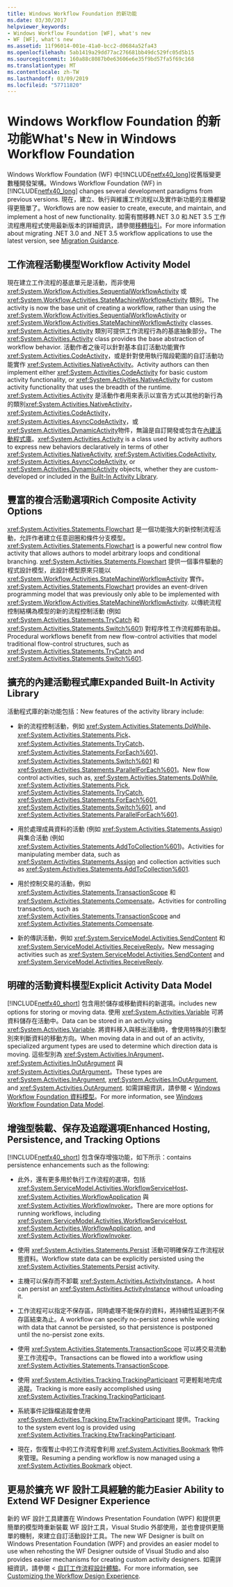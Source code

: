 ```yaml
---
title: Windows Workflow Foundation 的新功能
ms.date: 03/30/2017
helpviewer_keywords:
- Windows Workflow Foundation [WF], what's new
- WF [WF], what's new
ms.assetid: 11f96014-001e-41a0-bcc2-d0684a52fa43
ms.openlocfilehash: 5ab1419a29dd77ac276681bb49dc529fc05d5b15
ms.sourcegitcommit: 160a88c8087b0e63606e6e35f9bd57fa5f69c168
ms.translationtype: MT
ms.contentlocale: zh-TW
ms.lasthandoff: 03/09/2019
ms.locfileid: "57711820"
---
```

# <a name="whats-new-in-windows-workflow-foundation"></a><span data-ttu-id="f2b37-102">Windows Workflow Foundation 的新功能</span><span class="sxs-lookup"><span data-stu-id="f2b37-102">What's New in Windows Workflow Foundation</span></span>
<span data-ttu-id="f2b37-103">Windows Workflow Foundation (WF) 中[!INCLUDE[netfx40_long](../../../includes/netfx40-long-md.md)]從舊版變更數種開發架構。</span><span class="sxs-lookup"><span data-stu-id="f2b37-103">Windows Workflow Foundation (WF) in [!INCLUDE[netfx40_long](../../../includes/netfx40-long-md.md)] changes several development paradigms from previous versions.</span></span> <span data-ttu-id="f2b37-104">現在，建立、執行與維護工作流程以及實作新功能的主機都變得更簡單了。</span><span class="sxs-lookup"><span data-stu-id="f2b37-104">Workflows are now easier to create, execute, and maintain, and implement a host of new functionality.</span></span> <span data-ttu-id="f2b37-105">如需有關移轉.NET 3.0 和.NET 3.5 工作流程應用程式使用最新版本的詳細資訊，請參閱[移轉指引](migration-guidance.md)。</span><span class="sxs-lookup"><span data-stu-id="f2b37-105">For more information about migrating .NET 3.0 and .NET 3.5 workflow applications to use the latest version, see [Migration Guidance](migration-guidance.md).</span></span>  
  
## <a name="workflow-activity-model"></a><span data-ttu-id="f2b37-106">工作流程活動模型</span><span class="sxs-lookup"><span data-stu-id="f2b37-106">Workflow Activity Model</span></span>  
 <span data-ttu-id="f2b37-107">現在建立工作流程的基底單元是活動，而非使用 <xref:System.Workflow.Activities.SequentialWorkflowActivity> 或 <xref:System.Workflow.Activities.StateMachineWorkflowActivity> 類別。</span><span class="sxs-lookup"><span data-stu-id="f2b37-107">The activity is now the base unit of creating a workflow, rather than using the <xref:System.Workflow.Activities.SequentialWorkflowActivity> or <xref:System.Workflow.Activities.StateMachineWorkflowActivity> classes.</span></span> <span data-ttu-id="f2b37-108"><xref:System.Activities.Activity> 類別可提供工作流程行為的基底抽象部分。</span><span class="sxs-lookup"><span data-stu-id="f2b37-108">The <xref:System.Activities.Activity> class provides the base abstraction of workflow behavior.</span></span> <span data-ttu-id="f2b37-109">活動作者之後可以針對基本自訂活動功能實作 <xref:System.Activities.CodeActivity>，或是針對使用執行階段範圍的自訂活動功能實作 <xref:System.Activities.NativeActivity>。</span><span class="sxs-lookup"><span data-stu-id="f2b37-109">Activity authors can then implement either <xref:System.Activities.CodeActivity> for basic custom activity functionality, or <xref:System.Activities.NativeActivity> for custom activity functionality that uses the breadth of the runtime.</span></span> <span data-ttu-id="f2b37-110"><xref:System.Activities.Activity> 是活動作者用來表示以宣告方式以其他的新行為的類別<xref:System.Activities.NativeActivity>， <xref:System.Activities.CodeActivity>， <xref:System.Activities.AsyncCodeActivity>，或<xref:System.Activities.DynamicActivity>物件，無論是自訂開發或包含在[內建活動程式庫](net-framework-4-5-built-in-activity-library.md)。</span><span class="sxs-lookup"><span data-stu-id="f2b37-110"><xref:System.Activities.Activity> is a class used by activity authors to express new behaviors declaratively in terms of other <xref:System.Activities.NativeActivity>, <xref:System.Activities.CodeActivity>, <xref:System.Activities.AsyncCodeActivity>, or <xref:System.Activities.DynamicActivity> objects, whether they are custom-developed or included in the [Built-In Activity Library](net-framework-4-5-built-in-activity-library.md).</span></span>  
  
## <a name="rich-composite-activity-options"></a><span data-ttu-id="f2b37-111">豐富的複合活動選項</span><span class="sxs-lookup"><span data-stu-id="f2b37-111">Rich Composite Activity Options</span></span>  
 <span data-ttu-id="f2b37-112"><xref:System.Activities.Statements.Flowchart> 是一個功能強大的新控制流程活動，允許作者建立任意迴圈和條件分支模型。</span><span class="sxs-lookup"><span data-stu-id="f2b37-112"><xref:System.Activities.Statements.Flowchart> is a powerful new control flow activity that allows authors to model arbitrary loops and conditional branching.</span></span> <span data-ttu-id="f2b37-113"><xref:System.Activities.Statements.Flowchart> 提供一個事件驅動的程式設計模型，此設計模型原來只能以 <xref:System.Workflow.Activities.StateMachineWorkflowActivity> 實作。</span><span class="sxs-lookup"><span data-stu-id="f2b37-113"><xref:System.Activities.Statements.Flowchart> provides an event-driven programming model that was previously only able to be implemented with <xref:System.Workflow.Activities.StateMachineWorkflowActivity>.</span></span> <span data-ttu-id="f2b37-114">以傳統流程控制結構為模型的新的流程控制活動 (例如 <xref:System.Activities.Statements.TryCatch> 和 <xref:System.Activities.Statements.Switch%601>) 對程序性工作流程頗有助益。</span><span class="sxs-lookup"><span data-stu-id="f2b37-114">Procedural workflows benefit from new flow-control activities that model traditional flow-control structures, such as <xref:System.Activities.Statements.TryCatch> and <xref:System.Activities.Statements.Switch%601>.</span></span>  
  
## <a name="expanded-built-in-activity-library"></a><span data-ttu-id="f2b37-115">擴充的內建活動程式庫</span><span class="sxs-lookup"><span data-stu-id="f2b37-115">Expanded Built-In Activity Library</span></span>  
 <span data-ttu-id="f2b37-116">活動程式庫的新功能包括：</span><span class="sxs-lookup"><span data-stu-id="f2b37-116">New features of the activity library include:</span></span>  
  
-   <span data-ttu-id="f2b37-117">新的流程控制活動，例如 <xref:System.Activities.Statements.DoWhile>、<xref:System.Activities.Statements.Pick>、<xref:System.Activities.Statements.TryCatch>、<xref:System.Activities.Statements.ForEach%601>、<xref:System.Activities.Statements.Switch%601> 和 <xref:System.Activities.Statements.ParallelForEach%601>。</span><span class="sxs-lookup"><span data-stu-id="f2b37-117">New flow control activities, such as, <xref:System.Activities.Statements.DoWhile>, <xref:System.Activities.Statements.Pick>, <xref:System.Activities.Statements.TryCatch>, <xref:System.Activities.Statements.ForEach%601>, <xref:System.Activities.Statements.Switch%601>, and <xref:System.Activities.Statements.ParallelForEach%601>.</span></span>  
  
-   <span data-ttu-id="f2b37-118">用於處理成員資料的活動 (例如 <xref:System.Activities.Statements.Assign>) 與集合活動 (例如 <xref:System.Activities.Statements.AddToCollection%601>)。</span><span class="sxs-lookup"><span data-stu-id="f2b37-118">Activities for manipulating member data, such as <xref:System.Activities.Statements.Assign> and collection activities such as <xref:System.Activities.Statements.AddToCollection%601>.</span></span>  
  
-   <span data-ttu-id="f2b37-119">用於控制交易的活動，例如 <xref:System.Activities.Statements.TransactionScope> 和 <xref:System.Activities.Statements.Compensate>。</span><span class="sxs-lookup"><span data-stu-id="f2b37-119">Activities for controlling transactions, such as <xref:System.Activities.Statements.TransactionScope> and <xref:System.Activities.Statements.Compensate>.</span></span>  
  
-   <span data-ttu-id="f2b37-120">新的傳訊活動，例如 <xref:System.ServiceModel.Activities.SendContent> 和 <xref:System.ServiceModel.Activities.ReceiveReply>。</span><span class="sxs-lookup"><span data-stu-id="f2b37-120">New messaging activities such as <xref:System.ServiceModel.Activities.SendContent> and <xref:System.ServiceModel.Activities.ReceiveReply>.</span></span>  
  
## <a name="explicit-activity-data-model"></a><span data-ttu-id="f2b37-121">明確的活動資料模型</span><span class="sxs-lookup"><span data-stu-id="f2b37-121">Explicit Activity Data Model</span></span>  
 [!INCLUDE[netfx40_short](../../../includes/netfx40-short-md.md)] <span data-ttu-id="f2b37-122">包含用於儲存或移動資料的新選項。</span><span class="sxs-lookup"><span data-stu-id="f2b37-122">includes new options for storing or moving data.</span></span> <span data-ttu-id="f2b37-123">使用 <xref:System.Activities.Variable> 可將資料儲存在活動中。</span><span class="sxs-lookup"><span data-stu-id="f2b37-123">Data can be stored in an activity using <xref:System.Activities.Variable>.</span></span> <span data-ttu-id="f2b37-124">將資料移入與移出活動時，會使用特殊的引數型別來判斷資料的移動方向。</span><span class="sxs-lookup"><span data-stu-id="f2b37-124">When moving data in and out of an activity, specialized argument types are used to determine which direction data is moving.</span></span> <span data-ttu-id="f2b37-125">這些型別為 <xref:System.Activities.InArgument>、<xref:System.Activities.InOutArgument> 與 <xref:System.Activities.OutArgument>。</span><span class="sxs-lookup"><span data-stu-id="f2b37-125">These types are <xref:System.Activities.InArgument>, <xref:System.Activities.InOutArgument>, and <xref:System.Activities.OutArgument>.</span></span> <span data-ttu-id="f2b37-126">如需詳細資訊，請參閱 < [Windows Workflow Foundation 資料模型](data-model.md)。</span><span class="sxs-lookup"><span data-stu-id="f2b37-126">For more information, see [Windows Workflow Foundation Data Model](data-model.md).</span></span>  
  
## <a name="enhanced-hosting-persistence-and-tracking-options"></a><span data-ttu-id="f2b37-127">增強型裝載、保存及追蹤選項</span><span class="sxs-lookup"><span data-stu-id="f2b37-127">Enhanced Hosting, Persistence, and Tracking Options</span></span>  
 [!INCLUDE[netfx40_short](../../../includes/netfx40-short-md.md)] <span data-ttu-id="f2b37-128">包含保存增強功能，如下所示：</span><span class="sxs-lookup"><span data-stu-id="f2b37-128">contains persistence enhancements such as the following:</span></span>  
  
-   <span data-ttu-id="f2b37-129">此外，還有更多用於執行工作流程的選項，包括 <xref:System.ServiceModel.Activities.WorkflowServiceHost>、<xref:System.Activities.WorkflowApplication> 與 <xref:System.Activities.WorkflowInvoker>。</span><span class="sxs-lookup"><span data-stu-id="f2b37-129">There are more options for running workflows, including <xref:System.ServiceModel.Activities.WorkflowServiceHost>, <xref:System.Activities.WorkflowApplication>, and <xref:System.Activities.WorkflowInvoker>.</span></span>  
  
-   <span data-ttu-id="f2b37-130">使用 <xref:System.Activities.Statements.Persist> 活動可明確保存工作流程狀態資料。</span><span class="sxs-lookup"><span data-stu-id="f2b37-130">Workflow state data can be explicitly persisted using the <xref:System.Activities.Statements.Persist> activity.</span></span>  
  
-   <span data-ttu-id="f2b37-131">主機可以保存而不卸載 <xref:System.Activities.ActivityInstance>。</span><span class="sxs-lookup"><span data-stu-id="f2b37-131">A host can persist an <xref:System.Activities.ActivityInstance> without unloading it.</span></span>  
  
-   <span data-ttu-id="f2b37-132">工作流程可以指定不保存區，同時處理不能保存的資料，將持續性延遲到不保存區結束為止。</span><span class="sxs-lookup"><span data-stu-id="f2b37-132">A workflow can specify no-persist zones while working with data that cannot be persisted, so that persistence is postponed until the no-persist zone exits.</span></span>  
  
-   <span data-ttu-id="f2b37-133">使用 <xref:System.Activities.Statements.TransactionScope> 可以將交易流動至工作流程中。</span><span class="sxs-lookup"><span data-stu-id="f2b37-133">Transactions can be flowed into a workflow using <xref:System.Activities.Statements.TransactionScope>.</span></span>  
  
-   <span data-ttu-id="f2b37-134">使用 <xref:System.Activities.Tracking.TrackingParticipant> 可更輕鬆地完成追蹤。</span><span class="sxs-lookup"><span data-stu-id="f2b37-134">Tracking is more easily accomplished using <xref:System.Activities.Tracking.TrackingParticipant>.</span></span>  
  
-   <span data-ttu-id="f2b37-135">系統事件記錄檔追蹤會使用 <xref:System.Activities.Tracking.EtwTrackingParticipant> 提供。</span><span class="sxs-lookup"><span data-stu-id="f2b37-135">Tracking to the system event log is provided using <xref:System.Activities.Tracking.EtwTrackingParticipant>.</span></span>  
  
-   <span data-ttu-id="f2b37-136">現在，恢復暫止中的工作流程會利用 <xref:System.Activities.Bookmark> 物件來管理。</span><span class="sxs-lookup"><span data-stu-id="f2b37-136">Resuming a pending workflow is now managed using a <xref:System.Activities.Bookmark> object.</span></span>  
  
## <a name="easier-ability-to-extend-wf-designer-experience"></a><span data-ttu-id="f2b37-137">更易於擴充 WF 設計工具經驗的能力</span><span class="sxs-lookup"><span data-stu-id="f2b37-137">Easier Ability to Extend WF Designer Experience</span></span>  
 <span data-ttu-id="f2b37-138">新的 WF 設計工具建置在 Windows Presentation Foundation (WPF) 和提供更簡單的模型時重新裝載 WF 設計工具，Visual Studio 外部使用，並也會提供更簡單的機制，來建立自訂活動設計工具。</span><span class="sxs-lookup"><span data-stu-id="f2b37-138">The new WF Designer is built on Windows Presentation Foundation (WPF) and provides an easier model to use when rehosting the WF Designer outside of Visual Studio and also provides easier mechanisms for creating custom activity designers.</span></span> <span data-ttu-id="f2b37-139">如需詳細資訊，請參閱 <<c0> [ 自訂工作流程設計體驗](customizing-the-workflow-design-experience.md)。</span><span class="sxs-lookup"><span data-stu-id="f2b37-139">For more information, see [Customizing the Workflow Design Experience](customizing-the-workflow-design-experience.md).</span></span>
